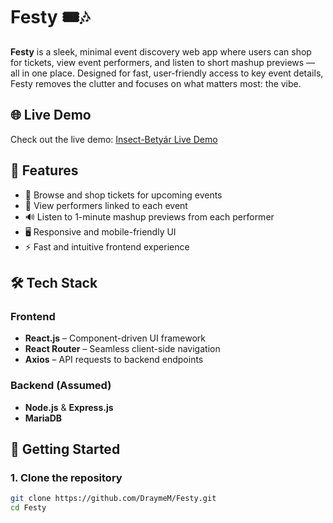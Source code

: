 # Festy 🎟️🎶

**Festy** is a sleek, minimal event discovery web app where users can shop for tickets, view event performers, and listen to short mashup previews — all in one place. Designed for fast, user-friendly access to key event details, Festy removes the clutter and focuses on what matters most: the vibe.


## 🌐 Live Demo

Check out the live demo: [Insect-Betyár Live Demo](https://danielmarkus.web.elte.hu/festy/)

## 🌟 Features

- 🛒 Browse and shop tickets for upcoming events
- 👀 View performers linked to each event
- 🔊 Listen to 1-minute mashup previews from each performer
- 🖥️ Responsive and mobile-friendly UI
- ⚡ Fast and intuitive frontend experience

## 🛠️ Tech Stack

### Frontend
- **React.js** – Component-driven UI framework
- **React Router** – Seamless client-side navigation
- **Axios** – API requests to backend endpoints

### Backend (Assumed)
- **Node.js** & **Express.js**
- **MariaDB** 

## 🚀 Getting Started

### 1. Clone the repository

```bash
git clone https://github.com/DraymeM/Festy.git
cd Festy
```
